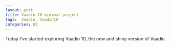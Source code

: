 ```yaml
---
layout: post
title: Vaadin 10 minimal project
tags:  Vaadin, Vaadin10
categories: UI
---
```


Today I've started exploring Vaadin 10, the new and shiny version of Vaadin.
